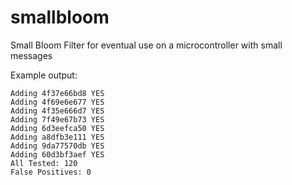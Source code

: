 # smallbloom
Small Bloom Filter for eventual use on a microcontroller with small messages

Example output:

    Adding 4f37e66bd8 YES
    Adding 4f69e6e677 YES
    Adding 4f35e666d7 YES
    Adding 7f49e67b73 YES
    Adding 6d3eefca50 YES
    Adding a8dfb3e111 YES
    Adding 9da77570db YES
    Adding 60d3bf3aef YES
    All Tested: 120
    False Positives: 0

